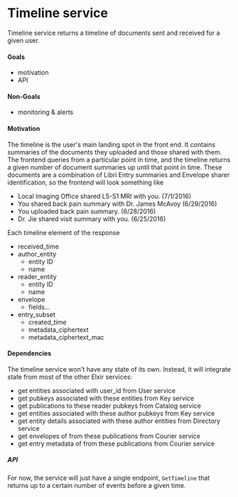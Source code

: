 # Timeline service

Timeline service returns a timeline of documents sent and received for a given user.

#### Goals

- motivation
- API


#### Non-Goals

- monitoring & alerts


#### Motivation

The timeline is the user's main landing spot in the front end. It contains summaries of the documents they uploaded and those shared with them. The frontend queries from a particular point in time, and the timeline returns a given number of document summaries up until that point in time. These documents are a combination of Libri Entry summaries and Envelope sharer identification, so the frontend will look something like

- Local Imaging Office shared L5-S1 MRI with you. (7/1/2016)
- You shared back pain summary with Dr. James McAvoy (6/29/2016)
- You uploaded back pain summary. (6/28/2016)
- Dr. Jie shared visit summary with you. (6/25/2016)

Each timeline element of the response
- received_time
- author_entity
	- entity ID
	- name
- reader_entity
	- entity ID
	- name
- envelope
	- fields...
- entry_subset
	- created_time
	- metadata_ciphertext
	- metadata_ciphertext_mac


#### Dependencies

The timeline service won't have any state of its own. Instead, it will integrate state from most of the other Elxir services:
- get entities associated with user_id from User service
- get pubkeys associated with these entities from Key service
- get publications to these reader pubkeys from Catalog service
- get entities associated with these author pubkeys from Key service
- get entity details associated with these author entities from Directory service
- get envelopes of from these publications from Courier service
- get entry metadata of from these publications from Courier service


##### API

For now, the service will just have a single endpoint, `GetTimeline` that returns up to a certain number of events before a given time.


